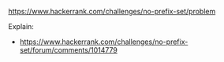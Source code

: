 https://www.hackerrank.com/challenges/no-prefix-set/problem

Explain:

- https://www.hackerrank.com/challenges/no-prefix-set/forum/comments/1014779
